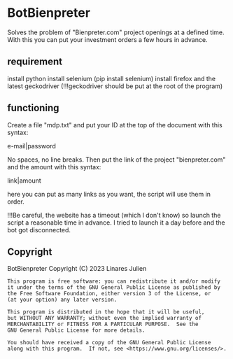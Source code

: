 # BotBienpreter
Solves the problem of "Bienpreter.com" project openings at a defined time. With this you can put your investment orders a few hours in advance.

## requirement
install python
install selenium (pip install selenium)
install firefox and the latest geckodriver (!!!geckodriver should be put at the root of the program)

## functioning
Create a file "mdp.txt" and put your ID at the top of the document with this syntax:


e-mail|password


No spaces, no line breaks.
Then put the link of the project "bienpreter.com" and the amount with this syntax:


link|amount


here you can put as many links as you want, the script will use them in order.

!!!Be careful, the website has a timeout (which I don't know) so launch the script a reasonable time in advance. I tried to launch it a day before and the bot got disconnected. 


## Copyright
BotBienpreter Copyright (C) 2023  Linares Julien

    This program is free software: you can redistribute it and/or modify
    it under the terms of the GNU General Public License as published by
    the Free Software Foundation, either version 3 of the License, or
    (at your option) any later version.

    This program is distributed in the hope that it will be useful,
    but WITHOUT ANY WARRANTY; without even the implied warranty of
    MERCHANTABILITY or FITNESS FOR A PARTICULAR PURPOSE.  See the
    GNU General Public License for more details.

    You should have received a copy of the GNU General Public License
    along with this program.  If not, see <https://www.gnu.org/licenses/>.
